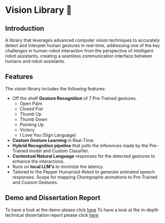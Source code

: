 # Vision Library 👀

## Introduction

A library that leverages advanced computer vision techniques to accurately detect and interpret human gestures in real-time, addressing one of the
key challenges in human-robot interaction from the perspective of intelligent robot assistants, creating a seamless communication interface between humans and robot assistants.

## Features

The vision library includes the following features:
- Off the shelf **Gesture Recognition** of 7 Pre-Trained gestures.
    - Open Palm
    - Closed Fist
    - Thumb Up
    - Thumb Down
    - Pointing Up
    - Victory
    - I Love You (Sign Language)
- **Custom Gesture Learning** in Real-Time.
- **Hybrid Recognition pipeline** that polls the inferences made by the Pre-Trained model and Custom Classifier.
- **Contextual Natural Language** responses for the detected gestures to enhance the interactions.
- Runs on **local LLM's** to minimize the latency.
- Tailored to the Pepper Humanoid-Robot to generate animated speech responses. Scope for mapping Choregraphe animations to Pre-Trained and Custom Gestures.

## Demo and Dissertation Report

To have a look at the demo please click [here](https://drive.google.com/file/d/1h-v_JkG5j-MQ3RtXYw6h8rlQaTwnwVFS/view?usp=sharing)
To have a look at the in-depth technical dissertation report please click [here](https://drive.google.com/file/d/1QdT9XZFPpBnfPUjKUaokwlsXQ75-Dt8R/view?usp=sharing)
